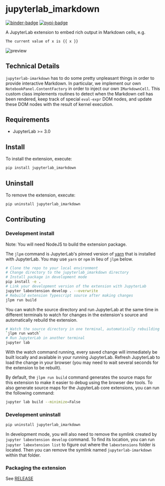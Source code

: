 # jupyterlab_imarkdown

[![binder-badge][]][binder] [![pypi-badge][]][pypi]

[binder-badge]: https://mybinder.org/badge_logo.svg
[binder]: https://mybinder.org/v2/gh/agoose77/jupyterlab-imarkdown.git/master?urlpath=lab
[pypi-badge]: https://img.shields.io/pypi/v/jupyterlab-imarkdown
[pypi]: https://pypi.org/project/jupyterlab-imarkdown


A JupyterLab extension to embed rich output in Markdown cells, e.g.
```markdown
The current value of x is {{ x }}
```

![preview](https://user-images.githubusercontent.com/1248413/133160417-95dfd03f-c0d5-43a3-8e1c-f3ae75949a8b.gif)

## Technical Details

`jupyterlab-imarkdown` has to do some pretty unpleasant things in order to provide interactive Markdown. 
In particular, we implement our own `NotebookPanel.ContentFactory` in order to inject our own `IMarkdownCell`. 
This custom class implements routines to detect when the Markdown cell has been rendered, keep track of special `eval-expr` DOM nodes, 
and update these DOM nodes with the result of kernel execution.


## Requirements

- JupyterLab >= 3.0

## Install

To install the extension, execute:

```bash
pip install jupyterlab_imarkdown
```

## Uninstall

To remove the extension, execute:

```bash
pip uninstall jupyterlab_imarkdown
```

## Contributing

### Development install

Note: You will need NodeJS to build the extension package.

The `jlpm` command is JupyterLab's pinned version of
[yarn](https://yarnpkg.com/) that is installed with JupyterLab. You may use
`yarn` or `npm` in lieu of `jlpm` below.

```bash
# Clone the repo to your local environment
# Change directory to the jupyterlab_imarkdown directory
# Install package in development mode
pip install -e .
# Link your development version of the extension with JupyterLab
jupyter labextension develop . --overwrite
# Rebuild extension Typescript source after making changes
jlpm run build
```

You can watch the source directory and run JupyterLab at the same time in different terminals to watch for changes in the extension's source and automatically rebuild the extension.

```bash
# Watch the source directory in one terminal, automatically rebuilding when needed
`jlpm run watch`
# Run JupyterLab in another terminal
jupyter lab
```

With the watch command running, every saved change will immediately be built locally and available in your running JupyterLab. Refresh JupyterLab to load the change in your browser (you may need to wait several seconds for the extension to be rebuilt).

By default, the `jlpm run build` command generates the source maps for this extension to make it easier to debug using the browser dev tools. To also generate source maps for the JupyterLab core extensions, you can run the following command:

```bash
jupyter lab build --minimize=False
```

### Development uninstall

```bash
pip uninstall jupyterlab_imarkdown
```

In development mode, you will also need to remove the symlink created by `jupyter labextension develop`
command. To find its location, you can run `jupyter labextension list` to figure out where the `labextensions`
folder is located. Then you can remove the symlink named `jupyterlab-imarkdown` within that folder.

### Packaging the extension

See [RELEASE](RELEASE.md)
